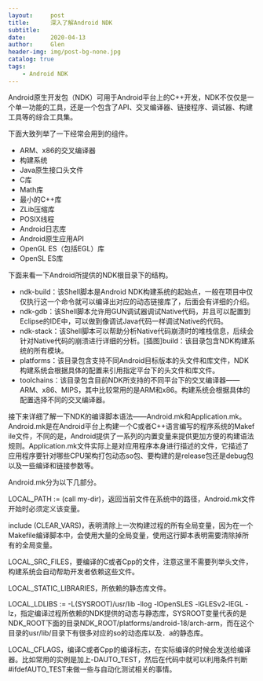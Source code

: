 ```yaml
---
layout:     post
title:      深入了解Android NDK
subtitle:   
date:       2020-04-13
author:     Glen
header-img: img/post-bg-none.jpg
catalog: true
tags:
    - Android NDK
---
```


Android原生开发包（NDK）可用于Android平台上的C++开发，NDK不仅仅是一个单一功能的工具，还是一个包含了API、交叉编译器、链接程序、调试器、构建工具等的综合工具集。

下面大致列举了一下经常会用到的组件。

- ARM、x86的交叉编译器
- 构建系统
- Java原生接口头文件
- C库
- Math库
- 最小的C++库
- ZLib压缩库
- POSIX线程
- Android日志库
- Android原生应用API
- OpenGL ES（包括EGL）库
- OpenSL ES库

下面来看一下Android所提供的NDK根目录下的结构。

- ndk-build：该Shell脚本是Android NDK构建系统的起始点，一般在项目中仅仅执行这一个命令就可以编译出对应的动态链接库了，后面会有详细的介绍。
- ndk-gdb：该Shell脚本允许用GUN调试器调试Native代码，并且可以配置到Eclipse的IDE中，可以做到像调试Java代码一样调试Native的代码。
- ndk-stack：该Shell脚本可以帮助分析Native代码崩溃时的堆栈信息，后续会针对Native代码的崩溃进行详细的分析。[插图]build：该目录包含NDK构建系统的所有模块。
- platforms：该目录包含支持不同Android目标版本的头文件和库文件，NDK构建系统会根据具体的配置来引用指定平台下的头文件和库文件。
- toolchains：该目录包含目前NDK所支持的不同平台下的交叉编译器——ARM、x86、MIPS，其中比较常用的是ARM和x86。构建系统会根据具体的配置选择不同的交叉编译器。

接下来详细了解一下NDK的编译脚本语法——Android.mk和Application.mk。Android.mk是在Android平台上构建一个C或者C++语言编写的程序系统的Makef ile文件，不同的是，Android提供了一系列的内置变量来提供更加方便的构建语法规则。Application.mk文件实际上是对应用程序本身进行描述的文件，它描述了应用程序要针对哪些CPU架构打包动态so包、要构建的是release包还是debug包以及一些编译和链接参数等。

Android.mk分为以下几部分。

LOCAL_PATH := (call my-dir)，返回当前文件在系统中的路径，Android.mk文件开始时必须定义该变量。

include (CLEAR_VARS)，表明清除上一次构建过程的所有全局变量，因为在一个Makefile编译脚本中，会使用大量的全局变量，使用这行脚本表明需要清除掉所有的全局变量。

LOCAL_SRC_FILES，要编译的C或者Cpp的文件，注意这里不需要列举头文件，构建系统会自动帮助开发者依赖这些文件。

LOCAL_STATIC_LIBRARIES，所依赖的静态库文件。

LOCAL_LDLIBS := -L(SYSROOT)/usr/lib -llog -lOpenSLES -lGLESv2-lEGL -lz，指定编译过程所依赖的NDK提供的动态与静态库，SYSROOT变量代表的是NDK_ROOT下面的目录NDK_ROOT/platforms/android-18/arch-arm，而在这个目录的usr/lib/目录下有很多对应的so的动态库以及．a的静态库。

LOCAL_CFLAGS，编译C或者Cpp的编译标志，在实际编译的时候会发送给编译器。比如常用的实例是加上-DAUTO_TEST，然后在代码中就可以利用条件判断#ifdefAUTO_TEST来做一些与自动化测试相关的事情。

